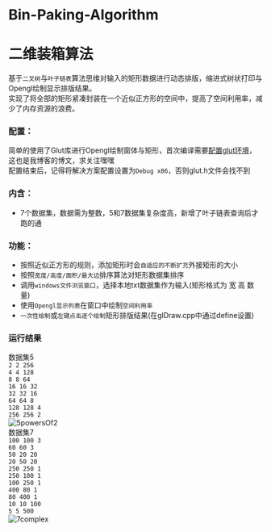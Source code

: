 # Bin-Paking-Algorithm
# 二维装箱算法
基于`二叉树`与`叶子链表`算法思维对输入的矩形数据进行动态排版，缩进式树状打印与Opengl绘制显示排版结果。<br>
实现了将全部的矩形紧凑封装在一个近似正方形的空间中，提高了空间利用率，减少了内存资源的浪费。<br>

### 配置：<br>
简单的使用了Glut库进行Opengl绘制窗体与矩形，首次编译需要[配置glut环境](https://blog.csdn.net/qq_31788759/article/details/104342559)，这也是我博客的博文，求关注嘿嘿<br>
配置结束后，记得将解决方案配置设置为`Debug x86`，否则glut.h文件会找不到<br>

### 内含：<br>
* 7个数据集，数据需为整数，5和7数据集复杂度高，新增了叶子链表查询后才跑的通<br>

### 功能：<br>
* 按照近似正方形的规则，添加矩形时会`自适应的不断扩充`外接矩形的大小<br>
* 按照`宽度/高度/面积/最大边`排序算法对矩形数据集排序<br>
* 调用`windows文件浏览窗口`，选择本地txt数据集作为输入(矩形格式为 宽 高 数量)<br>
* 使用`Opengl显示列表`在窗口中绘制`空间利用率`<br>
* `一次性绘制`或`左键点击逐个绘制`矩形排版结果(在glDraw.cpp中通过define设置)<br>

### 运行结果
数据集5<br>
`2 2 256`<br>
`4 4 128`<br>
`8 8 64`<br>
`16 16 32`<br>
`32 32 16`<br>
`64 64 8`<br>
`128 128 4`<br>
`256 256 2`<br>
![5powersOf2](https://github.com/ColorGalaxy/Bin-Paking-Algorithm/raw/master/Screenshot/5powersOf2.png)<br>
数据集7<br>
`100 100 3`<br>
`60 60 3`<br>
`50 20 20`<br>
`20 50 20`<br>
`250 250 1`<br>
`250 100 1`<br>
`100 250 1`<br>
`400 80 1`<br>
`80 400 1`<br>
`10 10 100`<br>
`5 5 500`<br>
![7complex](https://github.com/ColorGalaxy/Bin-Paking-Algorithm/raw/master/Screenshot/7complex.png)<br>
